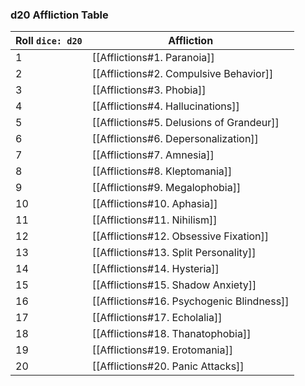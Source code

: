### d20 Affliction Table

| Roll `dice: d20` | Affliction                                |
| ----------------- | ----------------------------------------- |
| 1                 | [[Afflictions#1. Paranoia]]               |
| 2                 | [[Afflictions#2. Compulsive Behavior]]    |
| 3                 | [[Afflictions#3. Phobia]]                 |
| 4                 | [[Afflictions#4. Hallucinations]]         |
| 5                 | [[Afflictions#5. Delusions of Grandeur]]  |
| 6                 | [[Afflictions#6. Depersonalization]]      |
| 7                 | [[Afflictions#7. Amnesia]]                |
| 8                 | [[Afflictions#8. Kleptomania]]            |
| 9                 | [[Afflictions#9. Megalophobia]]           |
| 10                | [[Afflictions#10. Aphasia]]               |
| 11                | [[Afflictions#11. Nihilism]]              |
| 12                | [[Afflictions#12. Obsessive Fixation]]    |
| 13                | [[Afflictions#13. Split Personality]]     |
| 14                | [[Afflictions#14. Hysteria]]              |
| 15                | [[Afflictions#15. Shadow Anxiety]]        |
| 16                | [[Afflictions#16. Psychogenic Blindness]] |
| 17                | [[Afflictions#17. Echolalia]]             |
| 18                | [[Afflictions#18. Thanatophobia]]         |
| 19                | [[Afflictions#19. Erotomania]]            |
| 20                | [[Afflictions#20. Panic Attacks]]         |

